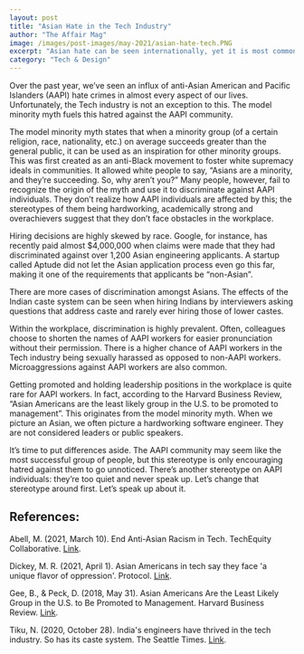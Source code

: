 ```yaml
---
layout: post
title: "Asian Hate in the Tech Industry"
author: "The Affair Mag"
image: /images/post-images/may-2021/asian-hate-tech.PNG
excerpt: "Asian hate can be seen internationally, yet it is most common in the Tech industry. This is an issue that must come to an end."
category: "Tech & Design"
---
```


Over the past year, we’ve seen an influx of anti-Asian American and Pacific Islanders (AAPI) hate crimes in almost every aspect of our lives. Unfortunately, the Tech industry is not an exception to this. The model minority myth fuels this hatred against the AAPI community.

The model minority myth states that when a minority group (of a certain religion, race, nationality, etc.) on average succeeds greater than the general public, it can be used as an inspiration for other minority groups. This was first created as an anti-Black movement to foster white supremacy ideals in communities. It allowed white people to say, “Asians are a minority, and they’re succeeding. So, why aren’t you?” Many people, however, fail to recognize the origin of the myth and use it to discriminate against AAPI individuals. They don’t realize how AAPI individuals are affected by this; the stereotypes of them being hardworking, academically strong and overachievers suggest that they don’t face obstacles in the workplace.

Hiring decisions are highly skewed by race. Google, for instance, has recently paid almost $4,000,000 when claims were made that they had discriminated against over 1,200 Asian engineering applicants. A startup called Aptude did not let the Asian application process even go this far, making it one of the requirements that applicants be “non-Asian”.

There are more cases of discrimination amongst Asians. The effects of the Indian caste system can be seen when hiring Indians by interviewers asking questions that address caste and rarely ever hiring those of lower castes.

Within the workplace, discrimination is highly prevalent. Often, colleagues choose to shorten the names of AAPI workers for easier pronunciation without their permission. There is a higher chance of AAPI workers in the Tech industry being sexually harassed as opposed to non-AAPI workers. Microaggressions against AAPI workers are also common.

Getting promoted and holding leadership positions in the workplace is quite rare for AAPI workers. In fact, according to the Harvard Business Review, “Asian Americans are the least likely group in the U.S. to be promoted to management”. This originates from the model minority myth. When we picture an Asian, we often picture a hardworking software engineer. They are not considered leaders or public speakers.

It’s time to put differences aside. The AAPI community may seem like the most successful group of people, but this stereotype is only encouraging hatred against them to go unnoticed. There’s another stereotype on AAPI individuals: they’re too quiet and never speak up. Let’s change that stereotype around first. Let’s speak up about it.

## References:
Abell, M. (2021, March 10). End Anti-Asian Racism in Tech. TechEquity Collaborative. [Link](https://techequitycollaborative.org/2021/03/03/end-anti-asian-racism-in-tech/).

Dickey, M. R. (2021, April 1). Asian Americans in tech say they face 'a unique flavor of oppression'. Protocol. [Link](https://www.protocol.com/asian-americans-model-minority).

Gee, B., & Peck, D. (2018, May 31). Asian Americans Are the Least Likely Group in the U.S. to Be Promoted to Management. Harvard Business Review. [Link](https://hbr.org/2018/05/asian-americans-are-the-least-likely-group-in-the-u-s-to-be-promoted-to-management).

Tiku, N. (2020, October 28). India's engineers have thrived in the tech industry. So has its caste system. The Seattle Times. [Link](https://www.seattletimes.com/nation-world/indias-engineers-have-thrived-in-silicon-valley-so-has-its-caste-system/). 